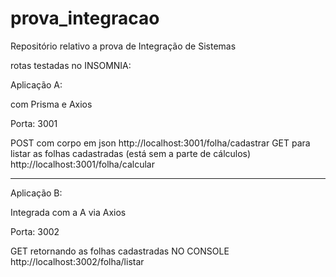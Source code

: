 # prova_integracao
Repositório relativo a prova de Integração de Sistemas 

rotas testadas no INSOMNIA: 

Aplicação A:

com Prisma e Axios

Porta: 3001

POST com corpo em json http://localhost:3001/folha/cadastrar
GET para listar as folhas cadastradas (está sem a parte de cálculos) http://localhost:3001/folha/calcular

---------------------------------

Aplicação B:

Integrada com a A via Axios

Porta: 3002

GET retornando as folhas cadastradas NO CONSOLE http://localhost:3002/folha/listar

